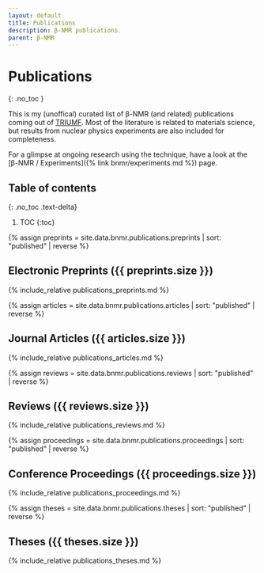 ```yaml
---
layout: default
title: Publications
description: β-NMR publications.
parent: β-NMR
---
```


# Publications
{: .no_toc }

This is my (unoffical) curated list of β-NMR (and related) publications coming
out of [TRIUMF]. Most of the literature is related to materials science, but
results from nuclear physics experiments are also included for completeness.

For a glimpse at ongoing research using the technique,
have a look at the [β-NMR / Experiments]({% link bnmr/experiments.md %}) page.

## Table of contents
{: .no_toc .text-delta}

1. TOC
{:toc}


{% assign preprints = site.data.bnmr.publications.preprints | sort: "published" | reverse %}

## Electronic Preprints ({{ preprints.size }})

{% include_relative publications_preprints.md %}



{% assign articles = site.data.bnmr.publications.articles | sort: "published" | reverse %}

## Journal Articles ({{ articles.size }})

{% include_relative publications_articles.md %}



{% assign reviews = site.data.bnmr.publications.reviews | sort: "published" | reverse %}

## Reviews ({{ reviews.size }})

{% include_relative publications_reviews.md %}



{% assign proceedings = site.data.bnmr.publications.proceedings | sort: "published" | reverse %}

## Conference Proceedings ({{ proceedings.size }})

{% include_relative publications_proceedings.md %}



{% assign theses = site.data.bnmr.publications.theses | sort: "published" | reverse %}

## Theses ({{ theses.size }})

{% include_relative publications_theses.md %}



[TRIUMF]: https://www.triumf.ca/
